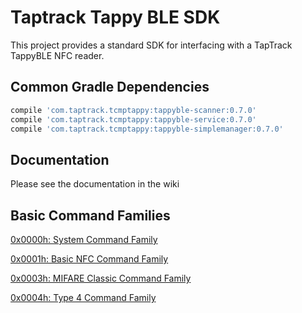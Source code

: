 # Taptrack Tappy BLE SDK
This project provides a standard SDK for interfacing with a TapTrack TappyBLE
NFC reader.

## Common Gradle Dependencies
```groovy
compile 'com.taptrack.tcmptappy:tappyble-scanner:0.7.0'
compile 'com.taptrack.tcmptappy:tappyble-service:0.7.0'
compile 'com.taptrack.tcmptappy:tappyble-simplemanager:0.7.0'
```

## Documentation
Please see the documentation in the wiki

## Basic Command Families

[0x0000h: System Command Family](https://github.com/TapTrack/System-Command-Family)

[0x0001h: Basic NFC Command Family](https://github.com/TapTrack/BasicNfc-Command-Family)

[0x0003h: MIFARE Classic Command Family](https://github.com/TapTrack/MifareClassic-Command-Family)

[0x0004h: Type 4 Command Family](https://github.com/TapTrack/Type4-Command-Family)
